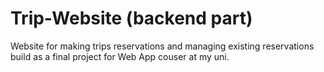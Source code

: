 # Trip-Website (backend part)
Website for making trips reservations and managing existing reservations build as a final project for Web App couser at my uni.
